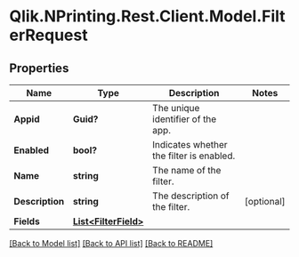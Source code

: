 # Qlik.NPrinting.Rest.Client.Model.FilterRequest
## Properties

Name | Type | Description | Notes
------------ | ------------- | ------------- | -------------
**Appid** | **Guid?** | The unique identifier of the app. | 
**Enabled** | **bool?** | Indicates whether the filter is enabled. | 
**Name** | **string** | The name of the filter. | 
**Description** | **string** | The description of the filter. | [optional] 
**Fields** | [**List&lt;FilterField&gt;**](FilterField.md) |  | 

[[Back to Model list]](../README.md#documentation-for-models) [[Back to API list]](../README.md#documentation-for-api-endpoints) [[Back to README]](../README.md)

